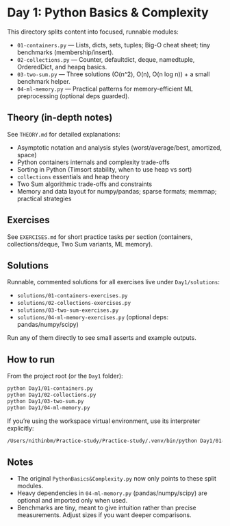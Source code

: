 # Day 1: Python Basics & Complexity

This directory splits content into focused, runnable modules:

- `01-containers.py` — Lists, dicts, sets, tuples; Big-O cheat sheet; tiny benchmarks (membership/insert).
- `02-collections.py` — Counter, defaultdict, deque, namedtuple, OrderedDict, and heapq basics.
- `03-two-sum.py` — Three solutions (O(n^2), O(n), O(n log n)) + a small benchmark helper.
- `04-ml-memory.py` — Practical patterns for memory-efficient ML preprocessing (optional deps guarded).

## Theory (in-depth notes)

See `THEORY.md` for detailed explanations:

- Asymptotic notation and analysis styles (worst/average/best, amortized, space)
- Python containers internals and complexity trade-offs
- Sorting in Python (Timsort stability, when to use heap vs sort)
- `collections` essentials and heap theory
- Two Sum algorithmic trade-offs and constraints
- Memory and data layout for numpy/pandas; sparse formats; memmap; practical strategies

## Exercises

See `EXERCISES.md` for short practice tasks per section (containers, collections/deque, Two Sum variants, ML memory).

## Solutions

Runnable, commented solutions for all exercises live under `Day1/solutions`:

- `solutions/01-containers-exercises.py`
- `solutions/02-collections-exercises.py`
- `solutions/03-two-sum-exercises.py`
- `solutions/04-ml-memory-exercises.py` (optional deps: pandas/numpy/scipy)

Run any of them directly to see small asserts and example outputs.

## How to run

From the project root (or the `Day1` folder):

```bash
python Day1/01-containers.py
python Day1/02-collections.py
python Day1/03-two-sum.py
python Day1/04-ml-memory.py
```

If you’re using the workspace virtual environment, use its interpreter explicitly:

```bash
/Users/nithinbm/Practice-study/Practice-study/.venv/bin/python Day1/01-containers.py
```

## Notes

- The original `PythonBasics&Complexity.py` now only points to these split modules.
- Heavy dependencies in `04-ml-memory.py` (pandas/numpy/scipy) are optional and imported only when used.
- Benchmarks are tiny, meant to give intuition rather than precise measurements. Adjust sizes if you want deeper comparisons.
